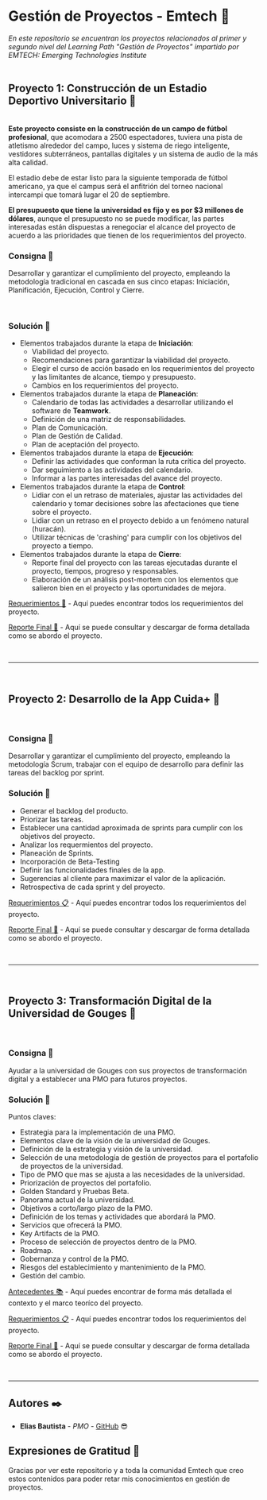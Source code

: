 # Gestión de Proyectos - Emtech 🏫

_En este repositorio se encuentran los proyectos relacionados al primer y segundo nivel del Learning Path "Gestión de Proyectos" impartido por EMTECH: Emerging Technologies Institute_
<br/><br/>

## Proyecto 1: Construcción de un Estadio Deportivo Universitario 💼
<br/>
<b>Este proyecto consiste en la construcción de un campo de fútbol profesional</b>, que acomodara a 2500 espectadores, tuviera una pista de atletismo alrededor del campo, luces y sistema de riego inteligente, vestidores subterráneos, pantallas digitales y un sistema de audio de la más alta calidad.

El estadio debe de estar listo para la siguiente temporada de fútbol americano, ya que el campus será el anfitrión del torneo nacional intercampi que tomará lugar el 20 de septiembre.

<b>El presupuesto que tiene la universidad es fijo y es por $3 millones de dólares</b>, aunque el presupuesto no se puede modificar, las partes interesadas están dispuestas a renegociar el alcance del proyecto de acuerdo a las prioridades que tienen de los requerimientos del proyecto.
<br/>

### Consigna 📌

Desarrollar y garantizar el cumplimiento del proyecto, empleando la metodología tradicional en cascada en sus cinco etapas: Iniciación, Planificación, Ejecución, Control y Cierre.

<br/>

### Solución 🔎


* Elementos trabajados durante la etapa de <b>Iniciación</b>:
  * Viabilidad del proyecto.
  * Recomendaciones para garantizar la viabilidad del proyecto.
  * Elegir el curso de acción basado en los requerimientos del proyecto y las limitantes de alcance, tiempo y presupuesto.
  * Cambios en los requerimientos del proyecto.
* Elementos trabajados durante la etapa de <b>Planeación</b>:
  * Calendario de todas las actividades a desarrollar utilizando el software de <b>Teamwork</b>.
  * Definición de una matriz de responsabilidades.
  * Plan de Comunicación.
  * Plan de Gestión de Calidad.
  * Plan de aceptación del proyecto.
* Elementos trabajados durante la etapa de <b>Ejecución</b>:
  * Definir las actividades que conforman la ruta crítica del proyecto.
  * Dar seguimiento a las actividades del calendario.
  * Informar a las partes interesadas del avance del proyecto.
* Elementos trabajados durante la etapa de <b>Control</b>:
  * Lidiar con el un retraso de materiales, ajustar las actividades del calendario y tomar decisiones sobre las afectaciones que tiene sobre el proyecto.
  * Lidiar con un retraso en el proyecto debido a un fenómeno natural (huracán).
  * Utilizar técnicas de 'crashing' para cumplir con los objetivos del proyecto a tiempo.
* Elementos trabajados durante la etapa de <b>Cierre</b>:
  * Reporte final del proyecto con las tareas ejecutadas durante el proyecto, tiempos, progreso y responsables.
  * Elaboración de un análisis post-mortem con los elementos que salieron bien en el proyecto y las oportunidades de mejora.

[Requerimientos 📑](https://github.com/EliasBautista/ProjectManagment_Emtech/tree/main/Proyecto_Construccion_Estadio/Requerimientos) -  Aquí puedes encontrar todos los requerimientos del proyecto.

[Reporte Final 📑](https://github.com/EliasBautista/ProjectManagment_Emtech/blob/main/Proyecto_Construccion_Estadio/Soluci%C3%B3n/Portafolio_EstadioUni.pdf) - Aquí se puede consultar y descargar de forma detallada como se abordo el proyecto.

<br/>
<hr/>
<br/>

## Proyecto 2: Desarrollo de la App Cuida+ 💼
<br/>

### Consigna 📌

Desarrollar y garantizar el cumplimiento del proyecto, empleando la metodología Scrum, trabajar con el equipo de desarrollo para definir las tareas del backlog por sprint.

### Solución 🔎

* Generar el backlog del producto.
* Priorizar las tareas.
* Establecer una cantidad aproximada de sprints para cumplir con los objetivos del proyecto.
* Analizar los requermientos del proyecto.
* Planeación de Sprints.
* Incorporación de Beta-Testing
* Definir las funcionalidades finales de la app.
* Sugerencias al cliente para maximizar el valor de la aplicación.
* Retrospectiva de cada sprint y del proyecto.

[Requerimientos 📋](https://github.com/EliasBautista/ProjectManagment_Emtech/tree/main/Proyecto_DesarrolloApp/Requerimientos) -  Aquí puedes encontrar todos los requerimientos del proyecto.

[Reporte Final 📑](https://github.com/EliasBautista/ProjectManagment_Emtech/blob/main/Proyecto_DesarrolloApp/Soluci%C3%B3n/Portafolio_CuidaPlus.pdf) - Aquí se puede consultar y descargar de forma detallada como se abordo el proyecto.

<br/>
<hr/>
<br/>

## Proyecto 3: Transformación Digital de la Universidad de Gouges 💼
<br/>

### Consigna 📌

Ayudar a la universidad de Gouges con sus proyectos de transformación digital y a establecer una PMO para futuros proyectos.

### Solución 🔎

Puntos claves:

* Estrategia para la implementación de una PMO.
* Elementos clave de la visión de la universidad de Gouges.
* Definición de la estrategia y visión de la universidad.
* Selección de una metodología de gestión de proyectos para el portafolio de proyectos de la universidad.
* Tipo de PMO que mas se ajusta a las necesidades de la universidad.
* Priorización de proyectos del portafolio.
* Golden Standard y Pruebas Beta.
* Panorama actual de la universidad.
* Objetivos a corto/largo plazo de la PMO.
* Definición de los temas y actividades que abordará la PMO.
* Servicios que ofrecerá la PMO.
* Key Artifacts de la PMO.
* Proceso de selección de proyectos dentro de la PMO.
* Roadmap.
* Gobernanza y control de la PMO.
* Riesgos del establecimiento y mantenimiento de la PMO.
* Gestión del cambio.

[Antecedentes 📚](https://github.com/EliasBautista/ProjectManagment_Emtech/tree/main/PMO_TransformacionDigital/Contexto) -  Aquí puedes encontrar de forma más detallada el contexto y el marco teoríco del proyecto.

[Requerimientos 📋](https://github.com/EliasBautista/ProjectManagment_Emtech/tree/main/PMO_TransformacionDigital/Requerimientos) -  Aquí puedes encontrar todos los requerimientos del proyecto.

[Reporte Final 📑](https://github.com/EliasBautista/ProjectManagment_Emtech/blob/main/PMO_TransformacionDigital/Soluci%C3%B3n/PortafolioPMO_HugoElias_BautistaFlores.pdf) - Aquí se puede consultar y descargar de forma detallada como se abordo el proyecto.

<br/>
<hr/>

## Autores ✒️


* **Elias Bautista** - *PMO* - [GitHub](https://github.com/EliasBautista) 😎

## Expresiones de Gratitud 🎁

Gracias por ver este repositorio y a toda la comunidad Emtech que creo estos contenidos para poder retar mis conocimientos en gestión de proyectos.